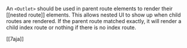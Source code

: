 An `<Outlet>` should be used in parent route elements to render their [[nested route]] elements. This allows nested UI to show up when child routes are rendered. If the parent route matched exactly, it will render a child index route or nothing if there is no index route.

[[7aja]]